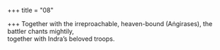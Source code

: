 +++
title = "08"

+++
Together with the irreproachable, heaven-bound (Aṅgirases), the battler  chants mightily,  
together with Indra’s beloved troops.  